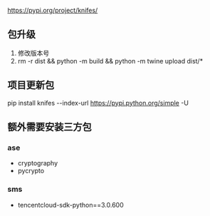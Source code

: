 https://pypi.org/project/knifes/

## 包升级
1. 修改版本号
2. rm -r dist && python -m build && python -m twine upload dist/*

## 项目更新包
pip install knifes --index-url https://pypi.python.org/simple -U

## 额外需要安装三方包

### ase
- cryptography
- pycrypto

### sms
- tencentcloud-sdk-python==3.0.600
